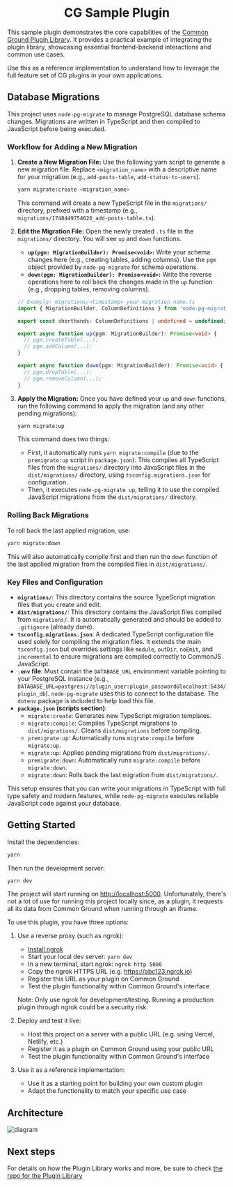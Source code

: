 <div align='center'>
    <h1>CG Sample Plugin</h1>
</div>

This sample plugin demonstrates the core capabilities of the [Common Ground Plugin Library](https://github.com/Common-Ground-DAO/CGPluginLib). It provides a practical example of integrating the plugin library, showcasing essential frontend-backend interactions and common use cases.

Use this as a reference implementation to understand how to leverage the full feature set of CG plugins in your own applications.

## Database Migrations

This project uses `node-pg-migrate` to manage PostgreSQL database schema changes. Migrations are written in TypeScript and then compiled to JavaScript before being executed.

### Workflow for Adding a New Migration

1.  **Create a New Migration File:**
    Use the following yarn script to generate a new migration file. Replace `<migration_name>` with a descriptive name for your migration (e.g., `add-posts-table`, `add-status-to-users`).
    ```bash
    yarn migrate:create <migration_name>
    ```
    This command will create a new TypeScript file in the `migrations/` directory, prefixed with a timestamp (e.g., `migrations/1748449754626_add-posts-table.ts`).

2.  **Edit the Migration File:**
    Open the newly created `.ts` file in the `migrations/` directory. You will see `up` and `down` functions.
    *   **`up(pgm: MigrationBuilder): Promise<void>`:** Write your schema changes here (e.g., creating tables, adding columns). Use the `pgm` object provided by `node-pg-migrate` for schema operations.
    *   **`down(pgm: MigrationBuilder): Promise<void>`:** Write the reverse operations here to roll back the changes made in the `up` function (e.g., dropping tables, removing columns).

    ```typescript
    // Example: migrations/<timestamp>_your-migration-name.ts
    import { MigrationBuilder, ColumnDefinitions } from 'node-pg-migrate';

    export const shorthands: ColumnDefinitions | undefined = undefined;

    export async function up(pgm: MigrationBuilder): Promise<void> {
      // pgm.createTable(...);
      // pgm.addColumn(...);
    }

    export async function down(pgm: MigrationBuilder): Promise<void> {
      // pgm.dropTable(...);
      // pgm.removeColumn(...);
    }
    ```

3.  **Apply the Migration:**
    Once you have defined your `up` and `down` functions, run the following command to apply the migration (and any other pending migrations):
    ```bash
    yarn migrate:up
    ```
    This command does two things:
    *   First, it automatically runs `yarn migrate:compile` (due to the `premigrate:up` script in `package.json`). This compiles all TypeScript files from the `migrations/` directory into JavaScript files in the `dist/migrations/` directory, using `tsconfig.migrations.json` for configuration.
    *   Then, it executes `node-pg-migrate up`, telling it to use the compiled JavaScript migrations from the `dist/migrations/` directory.

### Rolling Back Migrations

To roll back the last applied migration, use:
```bash
yarn migrate:down
```
This will also automatically compile first and then run the `down` function of the last applied migration from the compiled files in `dist/migrations/`.

### Key Files and Configuration

*   **`migrations/`**: This directory contains the source TypeScript migration files that you create and edit.
*   **`dist/migrations/`**: This directory contains the JavaScript files compiled from `migrations/`. It is automatically generated and should be added to `.gitignore` (already done).
*   **`tsconfig.migrations.json`**: A dedicated TypeScript configuration file used solely for compiling the migration files. It extends the main `tsconfig.json` but overrides settings like `module`, `outDir`, `noEmit`, and `incremental` to ensure migrations are compiled correctly to CommonJS JavaScript.
*   **`.env` file**: Must contain the `DATABASE_URL` environment variable pointing to your PostgreSQL instance (e.g., `DATABASE_URL=postgres://plugin_user:plugin_password@localhost:5434/plugin_db`). `node-pg-migrate` uses this to connect to the database. The `dotenv` package is included to help load this file.
*   **`package.json` (scripts section)**:
    *   `migrate:create`: Generates new TypeScript migration templates.
    *   `migrate:compile`: Compiles TypeScript migrations to `dist/migrations/`. Cleans `dist/migrations` before compiling.
    *   `premigrate:up`: Automatically runs `migrate:compile` before `migrate:up`.
    *   `migrate:up`: Applies pending migrations from `dist/migrations/`.
    *   `premigrate:down`: Automatically runs `migrate:compile` before `migrate:down`.
    *   `migrate:down`: Rolls back the last migration from `dist/migrations/`.

This setup ensures that you can write your migrations in TypeScript with full type safety and modern features, while `node-pg-migrate` executes reliable JavaScript code against your database.

## Getting Started
Install the dependencies:
```bash
yarn
```
Then run the development server:
```bash
yarn dev
```

The project will start running on [http://localhost:5000](http://localhost:5000). Unfortunately, there's not a lot of use for running this project locally since, as a plugin, it requests all its data from Common Ground when running through an iframe.

To use this plugin, you have three options:

1. Use a reverse proxy (such as ngrok):
   - [Install ngrok](https://ngrok.com/docs/getting-started/)
   - Start your local dev server: `yarn dev` 
   - In a new terminal, start ngrok: `ngrok http 5000`
   - Copy the ngrok HTTPS URL (e.g. https://abc123.ngrok.io)
   - Register this URL as your plugin on Common Ground
   - Test the plugin functionality within Common Ground's interface

   Note: Only use ngrok for development/testing. Running a production plugin through ngrok could be a security risk.


2. Deploy and test it live:
   - Host this project on a server with a public URL (e.g. using Vercel, Netlify, etc.)
   - Register it as a plugin on Common Ground using your public URL
   - Test the plugin functionality within Common Ground's interface

3. Use it as a reference implementation:
   - Use it as a starting point for building your own custom plugin
   - Adapt the functionality to match your specific use case

## Architecture

![diagram](https://github.com/user-attachments/assets/37a77777-160f-4e88-bd6b-63038e7285cc)


## Next steps

For details on how the Plugin Library works and more, be sure to check [the repo for the Plugin Library](https://github.com/Common-Ground-DAO/CGPluginLib)
